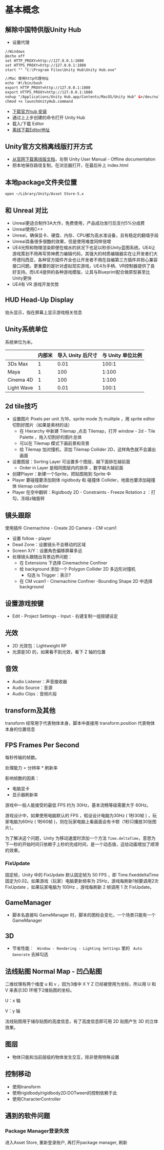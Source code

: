 # 基本概念



## 解除中国特供版Unity Hub

- 设置代理

```xml
//Windows
@echo off
set HTTP_PROXY=http://127.0.0.1:1080
set HTTPS_PROXY=http://127.0.0.1:1080
start "" "C:\Program Files\Unity Hub\Unity Hub.exe"

//Mac 使用http代理地址
echo '#!/bin/bash
export HTTP_PROXY=http://127.0.0.1:1080 
export HTTPS_PROXY=http://127.0.0.1:1080
nohup "/Applications/Unity Hub.app/Contents/MacOS/Unity Hub" &>/dev/null &' > launchUnityHub.command
chmod +x launchUnityHub.command
```

- [下载官方hub 安装](https://unity3d.com/get-unity/download)
- 通过上上步创建的命令打开 Unity Hub
- 载入/下载 Editor
- [离线下载Editor地址](https://unity3d.com/unity/qa/lts-releases)

## Unity官方文档离线版打开方式

- [从官网下载离线版文档](https://docs.unity3d.com/Manual/UnityManual.html)，左侧 Unity User Manual - Offline documentation
- 把本地保存路径复制，在浏览器打开，在最后补上 index.html



## 本地package文件夹位置

```bash
open ~/Library/Unity/Asset Store-5.x
```







## 和 Unreal 对比

- Unreal更适合制作3A大作，免费使用，产品成功发行后支付5%分成费
- Unreal使用C++
- Unreal，确保显卡、硬盘、内存、CPU都为高水准设备，且有稳定的翻墙手段
- Unreal具备很多很酷的效果，但是使用难度同样倍增
- UE4光照和物理渲染即便在缩水的状况下也足以秒杀Unity蓝图系统。UE4让游戏策划不用再写劳神费力编辑代码，其强大的材质编辑器实在让开发者们大呼德玛西亚，各种官方插件齐全也让开发者不用在自编第三方插件并担心兼容接口问题。更重要的是针对虚拟现实游戏，UE4为手柄、VR控制器提供了良好支持。而UE4提供的各种游戏模版，让其与Blueprint配合做原型甚至比Unity更快
- UE4有 VR 游戏开发优势

## HUD Head-Up Display

抬头显示，指在屏幕上显示游戏相关信息

## Unity系统单位

系统单位为米。

|            | 内部米 | 导入 Unity 后尺寸 | 与 Unity 单位比例 |
| ---------- | ------ | ----------------- | ----------------- |
| 3Ds Max    | 1      | 0.01              | 100:1             |
| Maya       | 1      | 100               | 1:100             |
| Cinema 4D  | 1      | 100               | 1:100             |
| Light Wave | 1      | 0.01              | 100:1             |



## 2d tile技巧

- 设置图片 Pixels per unit 为16，sprite mode 为 mulitple ，用 sprite editor 切割好图片（如果是素材的话）
  - 在 Hierarchy 中新建 Tilemap ,点击 Tilemap，打开 window - 2d - Tile Palette ，拖入切割好的图片总体
  - 可以在 Tilemap 模式下画前景和背景
  - 给 Tilemap 加对撞机，添加 Tilemap Collider 2D，这样角色就不会漏出画面
- 设置图层：Sorting Layer 可设置多个图层，越下面排在越前面
  - Order in Layer 是相同图层内的排序 ，数字越大越前面
- 创建Player：新建一个Sprite，把贴图拖到 Sprite 中
- Player 要碰撞要添加刚体 rigidbody 和 碰撞体 Collider，地面也要添加碰撞体 tilemap collider
- Player 在空中翻转：Rigidbody 2D - Constraints - Freeze Rotation z ：打勾，冻结z轴旋转

## 镜头跟踪

使用插件 Cinemachine - Create 2D Camera - CM vcam1

- 设置 follow - player
- Dead Zone：设置镜头不会移动的区域
- Screen X/Y：设置角色偏移屏幕多远
- 处理镜头跟随出背景边界问题：
  - 在 Extensions 下选择 Cinemachine Confiner
  - 给 background 添加一个 Polygon Collider 2D 多边形对撞机
    - 勾选 Is Trigger：表示?
  - 在 CM vcam1 - Cinemachine Confiner -Bounding Shape 2D 中选择 background

## 设置游戏按键

- Edit -  Project Settings - Input - 右键复制一组按键设定

## 光效

- 2D 光效包：Lightweight RP
- 光源是3D 的，如果看不到光效，看下 Z 轴的位置

## 音效

- Audio Listener：声音接收器
- Audio Source：音源
- Audio Clips：音频片段

## transform及其他

transform 经常用于代表物体本身，脚本中直接用 transform.position 代表物体本身的位置信息

## FPS Frames Per Second

每秒传输的帧数。

处理能力 = 分辨率 * 刷新率

影响帧数的因素：

- 电脑显卡
- 显示器刷新率

游戏中一般人能接受的最低 FPS 约为 30Hz，基本流畅等级需要大于 60Hz。

游戏设计中，如果使用电脑默认的 FPS ，假设设计电脑为30Hz ( 1秒30帧 ) ，玩家电脑为60Hz ( 1秒60帧 )，则在玩家电脑上看画面会有卡顿（1秒只播放30张图片）。

为了解决这个问题，Unity 为移动速度时添加一个方法 `Time.deltaTime`，意思为下一秒的开始时间只依赖于上秒的完成时间，是一个动态值，这给动画增加了顺滑的效果。

### FixUpdate

固定帧，Unity 中的 FixUpdate 默认固定帧为 50 FPS ，即 Time.fixeddeltaTime 固定为0.02。如果游戏（玩家）电脑更新频率为 25Hz，游戏每刷新1帧要调用2次 FixUpdate ，如果玩家电脑为 100Hz ，游戏每刷新 2 帧调用 1 次 FixUpdate。

## GameManager

- 脚本名直接叫 GameManager 时，脚本的图标会变化，一个场景只能有一个 GameManager

## 3D

- 节省性能： ` Window - Rendering - Lighting Settings` 里的 ` Auto Generate` 去掉勾选

## 法线贴图 Normal Map - 凹凸贴图

二维纹理有两个维度 u 和 v ，因为3维中 X Y Z 已经被使用为坐标，所以用 U 和 V 来表示3D 环境下2维贴图的坐标。

U：x 轴

V：y 轴

法线贴图用于储存贴图的高度信息，有了高度信息即可用 2D 贴图产生 3D 的立体效果。 

## 图层

- 物体只能和当前层级的物体发生交互，除非使用特殊设置

## 控制移动

- 使用transform
- 使用rigidbody/rigidbody2D:DOTween的控制依赖于此
- 使用CharacterController

## 遇到的软件问题

### Package Manager登录失效

进入Asset Store, 重新登录账户, 再打开package manager, 刷新